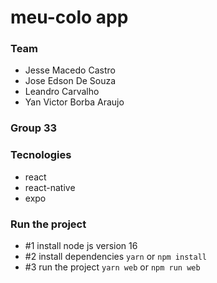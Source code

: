 # meu-colo app 
### Team
- Jesse Macedo Castro
- Jose Edson De Souza
- Leandro Carvalho
- Yan Victor Borba Araujo
### Group 33
### Tecnologies
- react
- react-native
- expo  
### Run the project
- #1 install node js
  version 16 
- #2 install dependencies
  `yarn` or `npm install`   
- #3 run the project 
  `yarn web` or `npm run web` 
  
